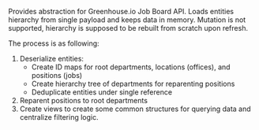 Provides abstraction for Greenhouse.io Job Board API. Loads entities hierarchy from single payload and keeps data in
memory. Mutation is not supported, hierarchy is supposed to be rebuilt from scratch upon refresh.

The process is as following:

1. Deserialize entities:
   - Create ID maps for root departments, locations (offices), and positions (jobs)
   - Create hierarchy tree of departments for reparenting positions
   - Deduplicate entities under single reference
2. Reparent positions to root departments
3. Create views to create some common structures for querying data and centralize filtering logic.

